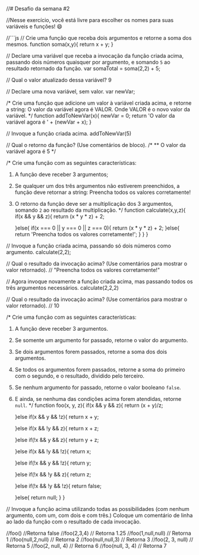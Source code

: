 //# Desafio da semana #2

//Nesse exercício, você está livre para escolher os nomes para suas variáveis e funções! :smile:

//```js
// Crie uma função que receba dois argumentos e retorne a soma dos mesmos.
function soma(x,y){
	return x + y;
}

// Declare uma variável que receba a invocação da função criada acima, passando dois números quaisquer por argumento, e somando `5` ao resultado retornado da função.
var somaTotal = soma(2,2) + 5;

// Qual o valor atualizado dessa variável?
9

// Declare uma nova variável, sem valor.
var newVar;

/*
Crie uma função que adicione um valor à variável criada acima, e retorne a string:
    O valor da variável agora é VALOR.
Onde VALOR é o novo valor da variável.
*/
function addToNewVar(x){
	newVar = 0;
	return 'O valor da variável agora é ' + (newVar + x);
}

// Invoque a função criada acima.
addToNewVar(5)

// Qual o retorno da função? (Use comentários de bloco).
/*
** 	O valor da variável agora é 5
*/

/*
Crie uma função com as seguintes características:
1. A função deve receber 3 argumentos;
2. Se qualquer um dos três argumentos não estiverem preenchidos, a função deve retornar a string:
    Preencha todos os valores corretamente!
3. O retorno da função deve ser a multiplicação dos 3 argumentos, somando `2` ao resultado da multiplicação.
*/
function calculate(x,y,z){
	if(x && y && z){
		return (x * y * z) + 2;

	}else{
		if(x === 0 || y === 0 || z === 0){
			return (x * y * z) + 2;
		}else{
			return 'Preencha todos os valores corretamente!';
		}
	}
}

// Invoque a função criada acima, passando só dois números como argumento.
calculate(2,2);

// Qual o resultado da invocação acima? (Use comentários para mostrar o valor retornado).
// "Preencha todos os valores corretamente!"

// Agora invoque novamente a função criada acima, mas passando todos os três argumentos necessários.
calculate(2,2,2)

// Qual o resultado da invocação acima? (Use comentários para mostrar o valor retornado).
// 10

/*
Crie uma função com as seguintes características:
1. A função deve receber 3 argumentos.
2. Se somente um argumento for passado, retorne o valor do argumento.
3. Se dois argumentos forem passados, retorne a soma dos dois argumentos.
4. Se todos os argumentos forem passados, retorne a soma do primeiro com o segundo, e o resultado, dividido pelo terceiro.
5. Se nenhum argumento for passado, retorne o valor booleano `false`.
6. E ainda, se nenhuma das condições acima forem atendidas, retorne `null`.
*/
function foo(x, y, z){
	if(x && y && z){
		return (x + y)/z;

	}else if(x && y && !z){
		return x + y;

	}else if(x && !y && z){
		return x + z;

	}else if(!x && y && z){
		return y + z;

	}else if(x && !y && !z){
		return x;

	}else if(!x && y && !z){
		return y;

	}else if(!x && !y && z){
		return z;

	}else if(!x && !y && !z){
		return false;

	}else{
		return null;
	}
}

// Invoque a função acima utilizando todas as possibilidades (com nenhum argumento, com um, com dois e com três.) Coloque um comentário de linha ao lado da função com o resultado de cada invocação.

//foo() //Retorna false
//foo(2,3,4) // Retorna 1.25
//foo(1,null,null) // Retorna 1
//foo(null,2,null) // Retorna 2
//foo(null,null,3) // Retorna 3
//foo(2, 3, null) // Retorna 5
//foo(2, null, 4) // Retorna 6
//foo(null, 3, 4) // Retorna 7